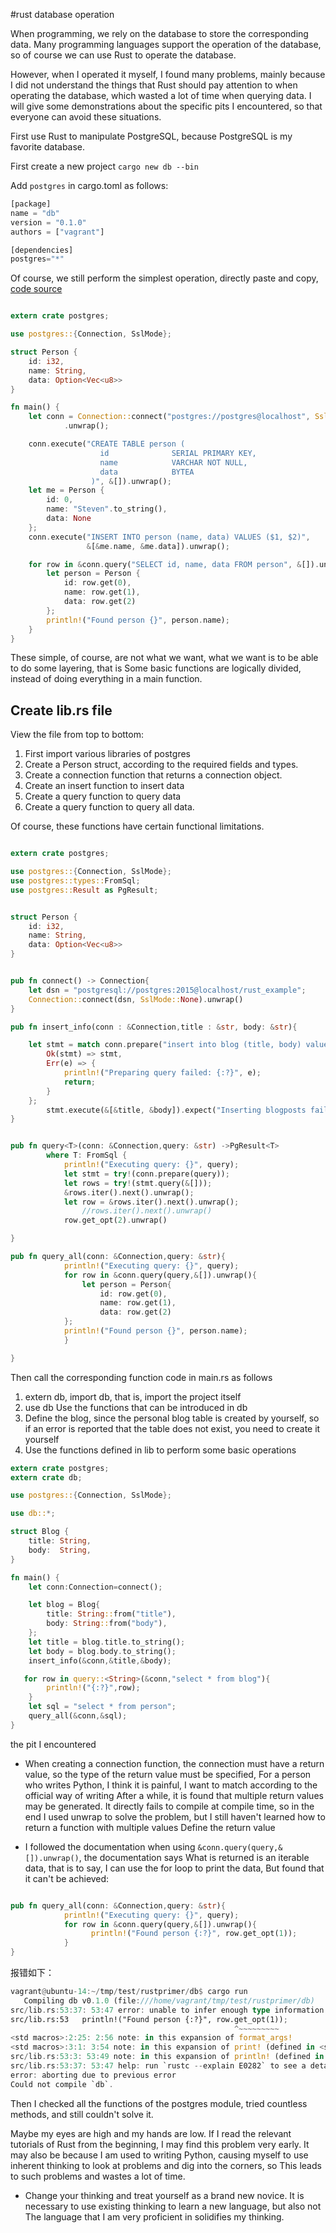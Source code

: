 #rust database operation

When programming, we rely on the database to store the corresponding data. Many programming languages support the operation of the database, so of course we can use Rust to operate the database.

However, when I operated it myself, I found many problems, mainly because I did not understand the things that Rust should pay attention to when operating the database, which wasted a lot of time when querying data.
I will give some demonstrations about the specific pits I encountered, so that everyone can avoid these situations.

First use Rust to manipulate PostgreSQL, because PostgreSQL is my favorite database.

First create a new project `cargo new db --bin`

Add `postgres` in cargo.toml as follows:


``` rust
[package]
name = "db"
version = "0.1.0"
authors = ["vagrant"]

[dependencies]
postgres="*"
```


Of course, we still perform the simplest operation, directly paste and copy, [code source](https://github.com/sfackler/rust-postgres#overview)

``` rust

extern crate postgres;

use postgres::{Connection, SslMode};

struct Person {
    id: i32,
    name: String,
    data: Option<Vec<u8>>
}

fn main() {
    let conn = Connection::connect("postgres://postgres@localhost", SslMode::None)
            .unwrap();

    conn.execute("CREATE TABLE person (
                    id              SERIAL PRIMARY KEY,
                    name            VARCHAR NOT NULL,
                    data            BYTEA
                  )", &[]).unwrap();
    let me = Person {
        id: 0,
        name: "Steven".to_string(),
        data: None
    };
    conn.execute("INSERT INTO person (name, data) VALUES ($1, $2)",
                 &[&me.name, &me.data]).unwrap();

    for row in &conn.query("SELECT id, name, data FROM person", &[]).unwrap() {
        let person = Person {
            id: row.get(0),
            name: row.get(1),
            data: row.get(2)
        };
        println!("Found person {}", person.name);
    }
}

```

These simple, of course, are not what we want, what we want is to be able to do some layering, that is
Some basic functions are logically divided, instead of doing everything in a main function.

## Create lib.rs file

View the file from top to bottom:

1. First import various libraries of postgres
2. Create a Person struct, according to the required fields and types.
3. Create a connection function that returns a connection object.
4. Create an insert function to insert data
5. Create a query function to query data
6. Create a query function to query all data.

Of course, these functions have certain functional limitations.

``` rust

extern crate postgres;

use postgres::{Connection, SslMode};
use postgres::types::FromSql;
use postgres::Result as PgResult;


struct Person {
    id: i32,
    name: String,
    data: Option<Vec<u8>>
}


pub fn connect() -> Connection{
    let dsn = "postgresql://postgres:2015@localhost/rust_example";
    Connection::connect(dsn, SslMode::None).unwrap()
}

pub fn insert_info(conn : &Connection,title : &str, body: &str){

    let stmt = match conn.prepare("insert into blog (title, body) values ($1, $2)") {
        Ok(stmt) => stmt,
        Err(e) => {
            println!("Preparing query failed: {:?}", e);
            return;
        }
    };
        stmt.execute(&[&title, &body]).expect("Inserting blogposts failed");
}


pub fn query<T>(conn: &Connection,query: &str) ->PgResult<T>
        where T: FromSql {
            println!("Executing query: {}", query);
            let stmt = try!(conn.prepare(query));
            let rows = try!(stmt.query(&[]));
            &rows.iter().next().unwrap();
            let row = &rows.iter().next().unwrap();
                //rows.iter().next().unwrap()
            row.get_opt(2).unwrap()

}

pub fn query_all(conn: &Connection,query: &str){
            println!("Executing query: {}", query);
            for row in &conn.query(query,&[]).unwrap(){
                let person = Person{
                    id: row.get(0),
                    name: row.get(1),
                    data: row.get(2)
            };
            println!("Found person {}", person.name);
            }

}

```

Then call the corresponding function code in main.rs as follows
1. extern db, import db, that is, import the project itself
2. use db Use the functions that can be introduced in db
3. Define the blog, since the personal blog table is created by yourself, so if an error is reported that the table does not exist, you need to create it yourself
4. Use the functions defined in lib to perform some basic operations

``` rust
extern crate postgres;
extern crate db;

use postgres::{Connection, SslMode};

use db::*;

struct Blog {
    title: String,
    body:  String,
}

fn main() {
    let conn:Connection=connect();

    let blog = Blog{
        title: String::from("title"),
        body: String::from("body"),
    };
    let title = blog.title.to_string();
    let body = blog.body.to_string();
    insert_info(&conn,&title,&body);

   for row in query::<String>(&conn,"select * from blog"){
        println!("{:?}",row);
    }
    let sql = "select * from person";
    query_all(&conn,&sql);
}

```

the pit I encountered

- When creating a connection function, the connection must have a return value, so the type of the return value must be specified,
For a person who writes Python, I think it is painful, I want to match according to the official way of writing
After a while, it is found that multiple return values may be generated. It directly fails to compile at compile time, so in the end
I used unwrap to solve the problem, but I still haven't learned how to return a function with multiple values
Define the return value

- I followed the documentation when using `&conn.query(query,&[]).unwrap()`, the documentation says
What is returned is an iterable data, that is to say, I can use the for loop to print the data,
But found that it can't be achieved:

``` rust

pub fn query_all(conn: &Connection,query: &str){
            println!("Executing query: {}", query);
            for row in &conn.query(query,&[]).unwrap(){
                  println!("Found person {:?}", row.get_opt(1));
            }
}

```

报错如下：

``` rust
vagrant@ubuntu-14:~/tmp/test/rustprimer/db$ cargo run
   Compiling db v0.1.0 (file:///home/vagrant/tmp/test/rustprimer/db)
src/lib.rs:53:37: 53:47 error: unable to infer enough type information about `_`; type annotations or generic parameter binding required [E0282]
src/lib.rs:53   println!("Found person {:?}", row.get_opt(1));
                                                  ^~~~~~~~~~
<std macros>:2:25: 2:56 note: in this expansion of format_args!
<std macros>:3:1: 3:54 note: in this expansion of print! (defined in <std macros>)
src/lib.rs:53:3: 53:49 note: in this expansion of println! (defined in <std macros>)
src/lib.rs:53:37: 53:47 help: run `rustc --explain E0282` to see a detailed explanation
error: aborting due to previous error
Could not compile `db`.

```

Then I checked all the functions of the postgres module, tried countless methods, and still couldn't solve it.

Maybe my eyes are high and my hands are low. If I read the relevant tutorials of Rust from the beginning, I may find this problem very early.
It may also be because I am used to writing Python, causing myself to use inherent thinking to look at problems and dig into the corners, so
This leads to such problems and wastes a lot of time.

- Change your thinking and treat yourself as a brand new novice. It is necessary to use existing thinking to learn a new language, but also not
The language that I am very proficient in solidifies my thinking.
